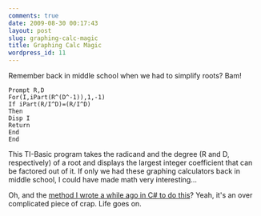 ```yaml
---
comments: true
date: 2009-08-30 00:17:43
layout: post
slug: graphing-calc-magic
title: Graphing Calc Magic
wordpress_id: 11
---
```


Remember back in middle school when we had to simplify roots? Bam!

    Prompt R,D
    For(I,iPart(R^(D^-1)),1,-1)
    If iPart(R/I^D)=(R/I^D)
    Then
    Disp I
    Return
    End
    End

This TI-Basic program takes the radicand and the degree (R and D, respectively) of a root and displays the largest integer coefficient that can be factored out of it. If only we had these graphing calculators back in middle school, I could have made math very interesting...

Oh, and the [method I wrote a while ago in C# to do this](http://sasheldon.wordpress.com/2009/03/29/c-root-simplification-method/)? Yeah, it's an over complicated piece of crap. Life goes on.
